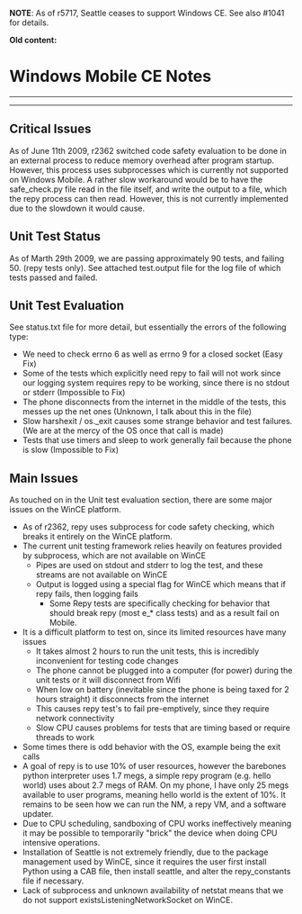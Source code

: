 **NOTE**: As of r5717, Seattle ceases to support Windows CE. See also #1041 for details.




**Old content:**

# Windows Mobile CE Notes

----

----



## Critical Issues
As of June 11th 2009, r2362 switched code safety evaluation to be done in an external process to reduce memory overhead after program startup. However, this process uses subprocesses which is currently not supported on Windows Mobile. A rather slow workaround would be to have the safe_check.py file read in the file itself, and write the output to a file, which the repy process can then read. However, this is not currently implemented due to the slowdown it would cause.

## Unit Test Status
As of Marth 29th 2009, we are passing approximately 90 tests, and failing 50. (repy tests only).
See attached test.output file for the log file of which tests passed and failed.



## Unit Test Evaluation
See status.txt file for more detail, but essentially the errors of the following type:
 * We need to check errno 6 as well as errno 9 for a closed socket (Easy Fix)
 * Some of the tests which explicitly need repy to fail will not work since our logging system requires repy to be working, since there is no stdout or stderr (Impossible to Fix)
 * The phone disconnects from the internet in the middle of the tests, this messes up the net ones (Unknown, I talk about this in the file)
 * Slow harshexit / os._exit causes some strange behavior and test failures. (We are at the mercy of the OS once that call is made)
 * Tests that use timers and sleep to work generally fail because the phone is slow (Impossible to Fix)



## Main Issues
As touched on in the Unit test evaluation section, there are some major issues on the WinCE platform.

 * As of r2362, repy uses subprocess for code safety checking, which breaks it entirely on the WinCE platform.
 * The current unit testing framework relies heavily on features provided by subprocess, which are not available on WinCE
    * Pipes are used on stdout and stderr to log the test, and these streams are not available on WinCE
    * Output is logged using a special flag for WinCE which means that if repy fails, then logging fails
       * Some Repy tests are specifically checking for behavior that should break repy (most e_* class tests) and as a result fail on Mobile.
 * It is a difficult platform to test on, since its limited resources have many issues
    * It takes almost 2 hours to run the unit tests, this is incredibly inconvenient for testing code changes
    * The phone cannot be plugged into a computer (for power) during the unit tests or it will disconnect from Wifi
    * When low on battery (inevitable since the phone is being taxed for 2 hours straight) it disconnects from the internet
    * This causes repy test's to fail pre-emptively, since they require network connectivity
    * Slow CPU causes problems for tests that are timing based or require threads to work
 *  Some times there is odd behavior with the OS, example being the exit calls
 * A goal of repy is to use 10% of user resources, however the barebones python interpreter uses 1.7 megs, a simple repy program (e.g. hello world) uses about 2.7 megs of RAM. On my phone, I have only 25 megs available to user programs, meaning hello world is the extent of 10%. It remains to be seen how we can run the NM, a repy VM, and a software updater.
 * Due to CPU scheduling, sandboxing of CPU works ineffectively meaning it may be possible to temporarily "brick" the device when doing CPU intensive operations.
 * Installation of Seattle is not extremely friendly, due to the package management used by WinCE, since it requires the user first install Python using a CAB file, then install seattle, and alter the repy_constants file if necessary.
 * Lack of subprocess and unknown availability of netstat means that we do not support existsListeningNetworkSocket on WinCE.







